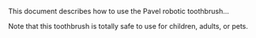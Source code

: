 This document describes how to use the Pavel robotic toothbrush...

Note that this toothbrush is totally safe to use for children, adults, or pets.

